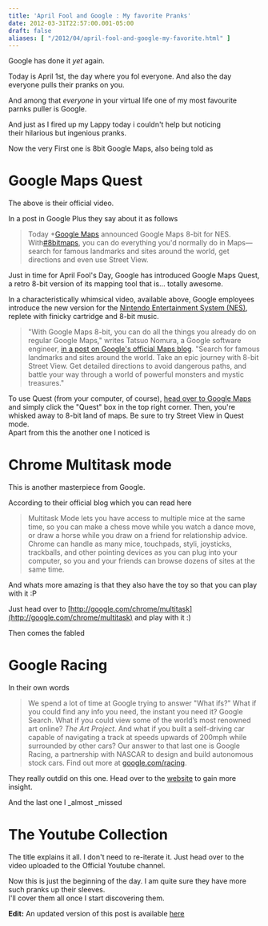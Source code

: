 ```yaml
---
title: 'April Fool and Google : My favorite Pranks'
date: 2012-03-31T22:57:00.001-05:00
draft: false
aliases: [ "/2012/04/april-fool-and-google-my-favorite.html" ]
---
```


Google has done it _yet_ again.  

  

Today is April 1st, the day where you fol everyone. And also the day everyone pulls their pranks on you.

And among that _everyone_ in your virtual life one of my most favourite parnks puller is Google.

  

And just as I fired up my Lappy today i couldn't help but noticing their hilarious but ingenious pranks.

Now the very First one is 8bit Google Maps, also being told as

  

Google Maps Quest
=================

  

  

The above is their official video.

In a post in Google Plus they say about it as follows 

> Today +[Google Maps](https://plus.google.com/111401917971052287374) announced Google Maps 8-bit for NES. With[#8bitmaps](https://plus.google.com/s/%238bitmaps), you can do everything you'd normally do in Maps—search for famous landmarks and sites around the world, get directions and even use Street View.

Just in time for April Fool's Day, Google has introduced Google Maps Quest, a retro 8-bit version of its mapping tool that is... totally awesome.  
  
In a characteristically whimsical video, available above, Google employees introduce the new version for the [Nintendo Entertainment System (NES)](http://en.wikipedia.org/wiki/Nintendo_Entertainment_System), replete with finicky cartridge and 8-bit music.  

> "With Google Maps 8-bit, you can do all the things you already do on regular Google Maps," writes Tatsuo Nomura, a Google software engineer, [in a post on Google's official Maps blog](http://google-latlong.blogspot.com/2012/03/begin-your-quest-with-google-maps-8-bit.html). "Search for famous landmarks and sites around the world. Take an epic journey with 8-bit Street View. Get detailed directions to avoid dangerous paths, and battle your way through a world of powerful monsters and mystic treasures."

To use Quest (from your computer, of course), [head over to Google Maps](http://www.maps.google.com/) and simply click the "Quest" box in the top right corner. Then, you're whisked away to 8-bit land of maps. Be sure to try Street View in Quest mode.  
Apart from this the another one I noticed is  
  
  

Chrome Multitask mode
=====================

  

This is another masterpiece from Google.

According to their official blog which you can read here

  

> Multitask Mode lets you have access to multiple mice at the same time, so you can make a chess move while you watch a dance move, or draw a horse while you draw on a friend for relationship advice.  
> Chrome can handle as many mice, touchpads, styli, joysticks, trackballs, and other pointing devices as you can plug into your computer, so you and your friends can browse dozens of sites at the same time.

  

  
And whats more amazing is that they also have the toy so that you can play with it :P  
  
Just head over to [http://google.com/chrome/multitask](http://google.com/chrome/multitask) and play with it :)  
  
Then comes the fabled  
  
  

Google Racing
=============

  

In their own words

  

> We spend a lot of time at Google trying to answer "What ifs?" What if you could find any info you need, the instant you need it? Google Search. What if you could view some of the world’s most renowned art online? _The Art Project_. And what if you built a self-driving car capable of navigating a track at speeds upwards of 200mph while surrounded by other cars? Our answer to that last one is Google Racing, a partnership with NASCAR to design and build autonomous stock cars. Find out more at [google.com/racing](http://google.com/racing).

  
They really outdid on this one. Head over to the [website](http://www.google.com/racing/) to gain more insight.  
  
And the last one I _almost _missed  
  
  

The Youtube Collection
======================

  

The title explains it all. I don't need to re-iterate it. Just head over to the video uploaded to the Official Youtube channel.

  
  

  

  
  
Now this is just the beginning of the day. I am quite sure they have more such pranks up their sleeves.  
I'll cover them all once I start discovering them.  
  
**Edit:** An updated version of this post is available [here](http://rkrants.blogspot.com/2012/04/april-fool-and-google-part-2-round-up.html)